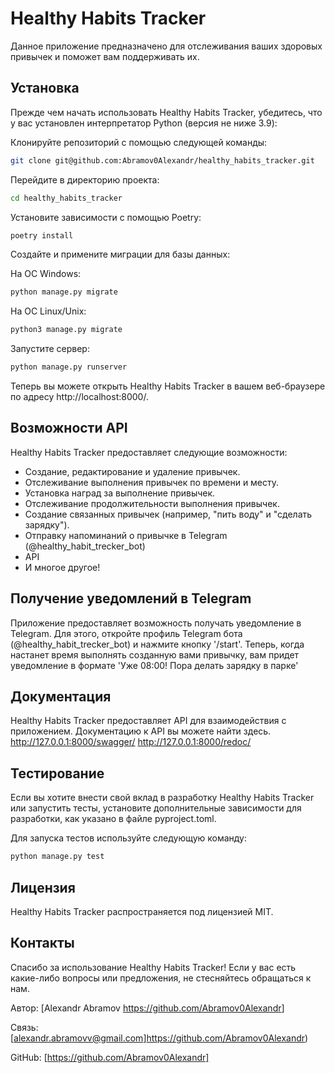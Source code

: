# Healthy Habits Tracker

Данное приложение предназначено для отслеживания ваших здоровых привычек и поможет вам поддерживать их.

## Установка
Прежде чем начать использовать Healthy Habits Tracker, убедитесь, что у вас установлен 
интерпретатор Python (версия не ниже 3.9):

Клонируйте репозиторий с помощью следующей команды:
   ```bash
   git clone git@github.com:Abramov0Alexandr/healthy_habits_tracker.git
   ```

Перейдите в директорию проекта:
   ```bash
   cd healthy_habits_tracker
   ```

Установите зависимости с помощью Poetry:

   ```bash
   poetry install
   ```

Создайте и примените миграции для базы данных:

На ОС Windows:
   ```bash
   python manage.py migrate
   ```

На ОС Linux/Unix:

   ```bash
   python3 manage.py migrate
   ```

Запустите сервер:
   ```bash
   python manage.py runserver
   ```

Теперь вы можете открыть Healthy Habits Tracker в вашем веб-браузере по адресу http://localhost:8000/.

## Возможности API
Healthy Habits Tracker предоставляет следующие возможности:

- Создание, редактирование и удаление привычек.
- Отслеживание выполнения привычек по времени и месту.
- Установка наград за выполнение привычек.
- Отслеживание продолжительности выполнения привычек.
- Создание связанных привычек (например, "пить воду" и "сделать зарядку").
- Отправку напоминаний о привычке в Telegram (@healthy_habit_trecker_bot)
- API
- И многое другое!

## Получение уведомлений в Telegram
Приложение предоставляет возможность получать уведомление в Telegram.
Для этого, откройте профиль Telegram бота (@healthy_habit_trecker_bot) и нажмите кнопку '/start'.
Теперь, когда настанет время выполнять созданную вами привычку, вам придет уведомление в формате 
'Уже 08:00! Пора делать зарядку в парке'

## Документация
Healthy Habits Tracker предоставляет API для взаимодействия с приложением. Документацию к API вы можете найти здесь.
http://127.0.0.1:8000/swagger/
http://127.0.0.1:8000/redoc/

## Тестирование
Если вы хотите внести свой вклад в разработку Healthy Habits Tracker или запустить тесты, установите дополнительные зависимости для разработки, как указано в файле pyproject.toml.

Для запуска тестов используйте следующую команду:

   ```bash
   python manage.py test
   ```

## Лицензия
Healthy Habits Tracker распространяется под лицензией MIT.

## Контакты

Спасибо за использование Healthy Habits Tracker! Если у вас есть какие-либо вопросы или предложения, не стесняйтесь обращаться к нам.

Автор: [Alexandr Abramov <https://github.com/Abramov0Alexandr>]

Связь: [alexandr.abramovv@gmail.com]https://github.com/Abramov0Alexandr)

GitHub: [https://github.com/Abramov0Alexandr]
